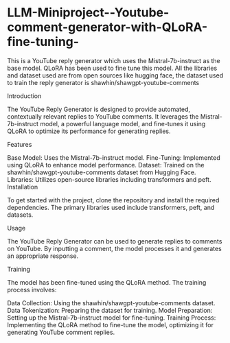 # LLM-Miniproject--Youtube-comment-generator-with-QLoRA-fine-tuning-
This is a YouTube reply generator which uses the Mistral-7b-instruct as the base model. QLoRA has been used to fine tune this model. All the libraries and dataset used are from open sources like hugging face, the dataset used to train the reply generator is shawhin/shawgpt-youtube-comments

Introduction

The YouTube Reply Generator is designed to provide automated, contextually relevant replies to YouTube comments. It leverages the Mistral-7b-instruct model, a powerful language model, and fine-tunes it using QLoRA to optimize its performance for generating replies.

Features

Base Model: Uses the Mistral-7b-instruct model.
Fine-Tuning: Implemented using QLoRA to enhance model performance.
Dataset: Trained on the shawhin/shawgpt-youtube-comments dataset from Hugging Face.
Libraries: Utilizes open-source libraries including transformers and peft.
Installation

To get started with the project, clone the repository and install the required dependencies. The primary libraries used include transformers, peft, and datasets.

Usage

The YouTube Reply Generator can be used to generate replies to comments on YouTube. By inputting a comment, the model processes it and generates an appropriate response.

Training

The model has been fine-tuned using the QLoRA method. The training process involves:

Data Collection: Using the shawhin/shawgpt-youtube-comments dataset.
Data Tokenization: Preparing the dataset for training.
Model Preparation: Setting up the Mistral-7b-instruct model for fine-tuning.
Training Process: Implementing the QLoRA method to fine-tune the model, optimizing it for generating YouTube comment replies.
